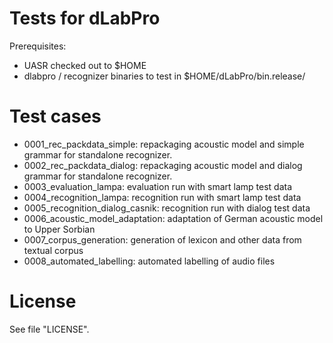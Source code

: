 # Tests for dLabPro

Prerequisites:

* UASR checked out to $HOME
* dlabpro / recognizer binaries to test in $HOME/dLabPro/bin.release/

# Test cases

* 0001_rec_packdata_simple:       repackaging acoustic model and simple grammar for standalone recognizer. 
* 0002_rec_packdata_dialog:       repackaging acoustic model and dialog grammar for standalone recognizer. 
* 0003_evaluation_lampa:          evaluation run with smart lamp test data
* 0004_recognition_lampa:         recognition run with smart lamp test data
* 0005_recognition_dialog_casnik: recognition run with dialog test data
* 0006_acoustic_model_adaptation: adaptation of German acoustic model to Upper Sorbian
* 0007_corpus_generation:         generation of lexicon and other data from textual corpus
* 0008_automated_labelling:       automated labelling of audio files

# License

See file "LICENSE".
